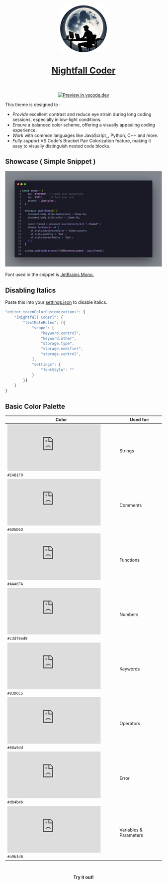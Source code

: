 <br>

<div align="center">
  <img src="https://raw.githubusercontent.com/MugenRoy/nightfall-coder-vscode-theme/main/icon.png" alt="logo" width="150" height="150">

<br>

# [Nightfall Coder](https://marketplace.visualstudio.com/items?itemName=mugen.nightfall-coder) <br> <br>
</div>

<div align="center">

[![Preview in vscode.dev](https://img.shields.io/badge/preview%20in-vscode.dev-blue)](https://vscode.dev/theme/mugen.nightfall-coder/Nightfall%20Coder)

</div>
This theme is designed to :

-   _Provide_ excellent contrast and reduce eye strain during long coding sessions, especially in low-light conditions.
-   _Ensure_ a balanced color scheme, offering a visually appealing coding experience.
-   _Work_ with common languages like JavaScript_, Python, C++ and more.
-   _Fully support_ VS Code's Bracket Pair Colorization feature, making it easy to visually distinguish nested code blocks.

## Showcase ( Simple Snippet )

![Screenshot](https://raw.githubusercontent.com/MugenRoy/nightfall-coder-vscode-theme/main/images/javascript.png)

Font used in the snippet is [JetBrains Mono.](https://www.jetbrains.com/lp/mono/)

## Disabling Italics
Paste this into your [settings.json](https://code.visualstudio.com/docs/getstarted/settings#_settings-file-locations) to disable italics.

```javascript
"editor.tokenColorCustomizations": {
    "[Nightfall Coder]": { 
        "textMateRules": [{
            "scope": [
                "keyword.control",
                "keyword.other",
                "storage.type", 
                "storage.modifier", 
                "storage.control",
            ],
            "settings": {
                "fontStyle": ""
            }
        }]
    }
}
```

## Basic Color Palette

 Color                                                                                      | Used for:                                                 |
 --------------------------------------------------------------------------------------------- | --------------------------------------------------------- |
 ![#E4B1F0](https://www.colorbook.io/imagecreator.php?hex=E4B1F0&width=15&height=15) `#E4B1F0` | Strings                                                   |  
 ![#6D6D6D](https://www.colorbook.io/imagecreator.php?hex=6D6D6D&width=15&height=15) `#6D6D6D` | Comments                                                  |
 ![#AAA0FA](https://www.colorbook.io/imagecreator.php?hex=AAA0FA&width=15&height=15) `#AAA0FA` | Functions                                                 |
 ![#c3d78ed9](https://www.colorbook.io/imagecreator.php?hex=c3d78ed9&width=15&height=15) `#c3d78ed9` | Numbers                                             |
 ![#83D6C5](https://www.colorbook.io/imagecreator.php?hex=83D6C5&width=15&height=15) `#83D6C5` | Keywords                                                  |
 ![#68a9dd](https://www.colorbook.io/imagecreator.php?hex=68a9dd&width=15&height=15) `#68a9dd` | Operators                                                 |
 ![#db4b4b](https://www.colorbook.io/imagecreator.php?hex=db4b4b&width=15&height=15) `#db4b4b` | Error                                                     |
 ![#a9b1d6](https://www.colorbook.io/imagecreator.php?hex=a9b1d6&width=15&height=15) `#a9b1d6` | Variables & Parameters                                   |

<br>

<div align="center"> 

**Try it out!**

</div>


